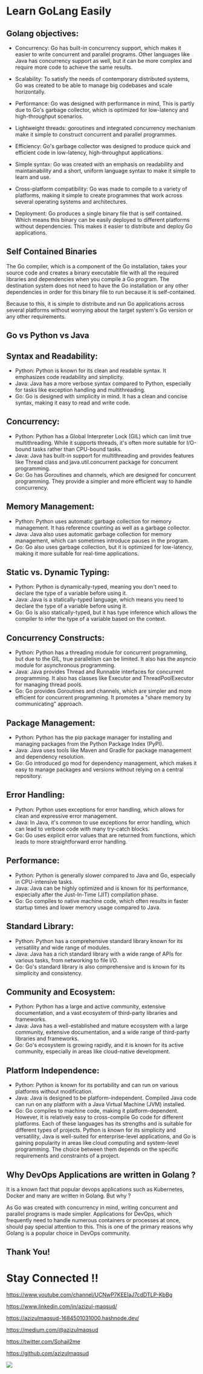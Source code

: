 # Learn GoLang Easily

## Golang objectives:

- Concurrency: Go has built-in concurrency support, which makes it easier to write concurrent and parallel programs. Other languages like Java has concurrency support as well, but it can be more complex and require more code to achieve the same results.

- Scalability: To satisfy the needs of contemporary distributed systems, Go was created to be able to manage big codebases and scale horizontally.

- Performance: Go was designed with performance in mind, This is partly due to Go's garbage collector, which is optimized for low-latency and high-throughput scenarios.

- Lightweight threads: goroutines and integrated concurrency mechanism make it simple to construct concurrent and parallel programmes.

- Efficiency: Go's garbage collector was designed to produce quick and efficient code in low-latency, high-throughput applications.

- Simple syntax: Go was created with an emphasis on readability and maintainability and a short, uniform language syntax to make it simple to learn and use.

- Cross-platform compatibility: Go was made to compile to a variety of platforms, making it simple to create programmes that work across several operating systems and architectures. 

- Deployment: Go produces a single binary file that is self contained. Which means this binary can be easily deployed to different platforms without dependencies. This makes it easier to distribute and deploy Go applications. 

## Self Contained Binaries

The Go compiler, which is a component of the Go installation, takes your source code and creates a binary executable file with all the required libraries and dependencies when you compile a Go program. The destination system does not need to have the Go installation or any other dependencies in order for this binary file to run because it is self-contained.

Because to this, it is simple to distribute and run Go applications across several platforms without worrying about the target system's Go version or any other requirements. 

## Go vs Python vs Java

## Syntax and Readability:
- Python: Python is known for its clean and readable syntax. It emphasizes code readability and simplicity.
- Java: Java has a more verbose syntax compared to Python, especially for tasks like exception handling and multithreading.
- Go: Go is designed with simplicity in mind. It has a clean and concise syntax, making it easy to read and write code.
## Concurrency:
- Python: Python has a Global Interpreter Lock (GIL) which can limit true multithreading. While it supports threads, it's often more suitable for I/O-bound tasks rather than CPU-bound tasks.
- Java: Java has built-in support for multithreading and provides features like Thread class and java.util.concurrent package for concurrent programming.
- Go: Go has Goroutines and channels, which are designed for concurrent programming. They provide a simpler and more efficient way to handle concurrency.
## Memory Management:
- Python: Python uses automatic garbage collection for memory management. It has reference counting as well as a garbage collector.
- Java: Java also uses automatic garbage collection for memory management, which can sometimes introduce pauses in the program.
- Go: Go also uses garbage collection, but it is optimized for low-latency, making it more suitable for real-time applications.
## Static vs. Dynamic Typing:
- Python: Python is dynamically-typed, meaning you don't need to declare the type of a variable before using it.
- Java: Java is a statically-typed language, which means you need to declare the type of a variable before using it.
- Go: Go is also statically-typed, but it has type inference which allows the compiler to infer the type of a variable based on the context.
## Concurrency Constructs:
- Python: Python has a threading module for concurrent programming, but due to the GIL, true parallelism can be limited. It also has the asyncio module for asynchronous programming.
- Java: Java provides Thread and Runnable interfaces for concurrent programming. It also has classes like Executor and ThreadPoolExecutor for managing thread pools.
- Go: Go provides Goroutines and channels, which are simpler and more efficient for concurrent programming. It promotes a "share memory by communicating" approach.
## Package Management:
- Python: Python has the pip package manager for installing and managing packages from the Python Package Index (PyPI).
- Java: Java uses tools like Maven and Gradle for package management and dependency resolution.
- Go: Go introduced go mod for dependency management, which makes it easy to manage packages and versions without relying on a central repository.
## Error Handling:
- Python: Python uses exceptions for error handling, which allows for clean and expressive error management.
- Java: In Java, it's common to use exceptions for error handling, which can lead to verbose code with many try-catch blocks.
- Go: Go uses explicit error values that are returned from functions, which leads to more straightforward error handling.
## Performance:
- Python: Python is generally slower compared to Java and Go, especially in CPU-intensive tasks.
- Java: Java can be highly optimized and is known for its performance, especially after the Just-In-Time (JIT) compilation phase.
- Go: Go compiles to native machine code, which often results in faster startup times and lower memory usage compared to Java.
## Standard Library:
- Python: Python has a comprehensive standard library known for its versatility and wide range of modules.
- Java: Java has a rich standard library with a wide range of APIs for various tasks, from networking to file I/O.
- Go: Go's standard library is also comprehensive and is known for its simplicity and consistency.
## Community and Ecosystem:
- Python: Python has a large and active community, extensive documentation, and a vast ecosystem of third-party libraries and frameworks.
- Java: Java has a well-established and mature ecosystem with a large community, extensive documentation, and a wide range of third-party libraries and frameworks.
- Go: Go's ecosystem is growing rapidly, and it is known for its active community, especially in areas like cloud-native development.
## Platform Independence:
- Python: Python is known for its portability and can run on various platforms without modification.
- Java: Java is designed to be platform-independent. Compiled Java code can run on any platform with a Java Virtual Machine (JVM) installed.
- Go: Go compiles to machine code, making it platform-dependent. However, it is relatively easy to cross-compile Go code for different platforms.
Each of these languages has its strengths and is suitable for different types of projects. Python is known for its simplicity and versatility, Java is well-suited for enterprise-level applications, and Go is gaining popularity in areas like cloud computing and system-level programming. The choice between them depends on the specific requirements and constraints of a project.

## Why DevOps Applications are written in Golang ?

It is a known fact that popular devops applications such as Kubernetes, Docker and many are written in Golang. But why ? 

As Go was created with concurrency in mind, writing concurrent and parallel programs is made simpler. Applications for DevOps, which frequently need to handle numerous containers or processes at once, should pay special attention to this. This is one of the primary reasons why Golang is a popular choice in DevOps community.


## Thank You!
# Stay Connected !!

https://www.youtube.com/channel/UCNwP7KEElaJ7cdDTLP-KbBg

https://www.linkedin.com/in/azizul-maqsud/

https://azizulmaqsud-1684501031000.hashnode.dev/

https://medium.com/@azizulmaqsud

https://twitter.com/Sohail2me

https://github.com/azizulmaqsud


<a href="https://www.buymeacoffee.com/azizulmaqsud"><img src="https://img.buymeacoffee.com/button-api/?text=Buy me a coffee&emoji=&slug=scaleupsaas&button_colour=FFDD00&font_colour=000000&font_family=Cookie&outline_colour=000000&coffee_colour=ffffff" /></a> 
